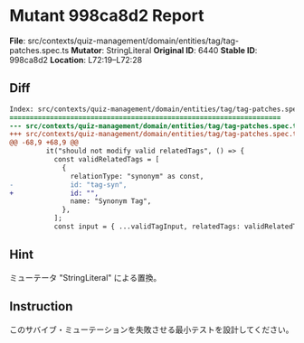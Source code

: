 # Mutant 998ca8d2 Report

**File**: src/contexts/quiz-management/domain/entities/tag/tag-patches.spec.ts
**Mutator**: StringLiteral
**Original ID**: 6440
**Stable ID**: 998ca8d2
**Location**: L72:19–L72:28

## Diff

```diff
Index: src/contexts/quiz-management/domain/entities/tag/tag-patches.spec.ts
===================================================================
--- src/contexts/quiz-management/domain/entities/tag/tag-patches.spec.ts	original
+++ src/contexts/quiz-management/domain/entities/tag/tag-patches.spec.ts	mutated #6440
@@ -68,9 +68,9 @@
         it("should not modify valid relatedTags", () => {
           const validRelatedTags = [
             {
               relationType: "synonym" as const,
-              id: "tag-syn",
+              id: "",
               name: "Synonym Tag",
             },
           ];
           const input = { ...validTagInput, relatedTags: validRelatedTags };
```

## Hint

ミューテータ "StringLiteral" による置換。

## Instruction

このサバイブ・ミューテーションを失敗させる最小テストを設計してください。
